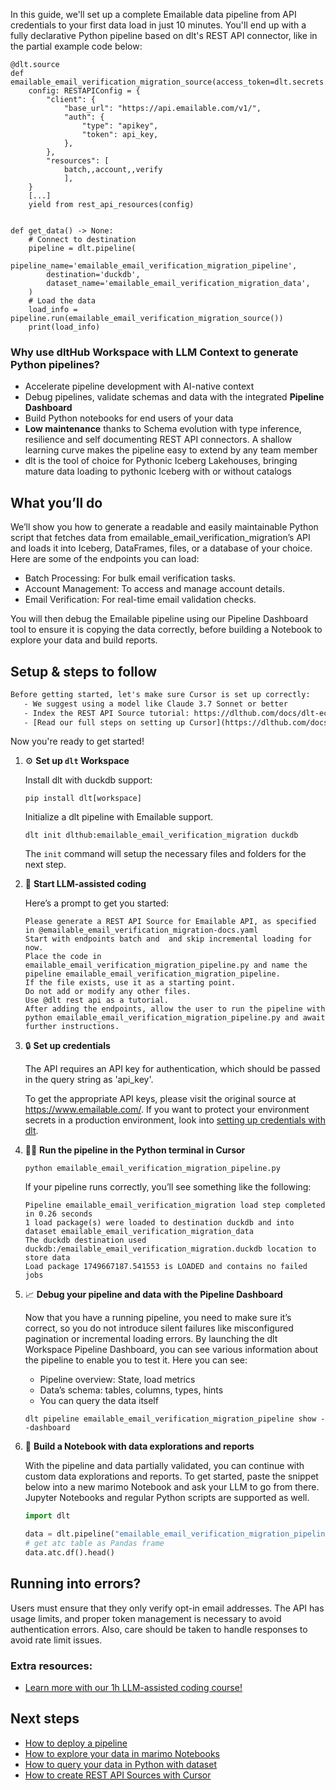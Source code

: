 In this guide, we'll set up a complete Emailable data pipeline from API credentials to your first data load in just 10 minutes. You'll end up with a fully declarative Python pipeline based on dlt's REST API connector, like in the partial example code below:

```python-outcome
@dlt.source
def emailable_email_verification_migration_source(access_token=dlt.secrets.value):
    config: RESTAPIConfig = {
        "client": {
            "base_url": "https://api.emailable.com/v1/",
            "auth": {
                "type": "apikey",
                "token": api_key,
            },
        },
        "resources": [
            batch,,account,,verify
            ],
    }
    [...]
    yield from rest_api_resources(config)


def get_data() -> None:
    # Connect to destination
    pipeline = dlt.pipeline(
        pipeline_name='emailable_email_verification_migration_pipeline',
        destination='duckdb',
        dataset_name='emailable_email_verification_migration_data', 
    )
    # Load the data
    load_info = pipeline.run(emailable_email_verification_migration_source())
    print(load_info) 
```

### Why use dltHub Workspace with LLM Context to generate Python pipelines?

- Accelerate pipeline development with AI-native context
- Debug pipelines, validate schemas and data with the integrated **Pipeline Dashboard**
- Build Python notebooks for end users of your data
- **Low maintenance** thanks to Schema evolution with type inference, resilience and self documenting REST API connectors. A shallow learning curve makes the pipeline easy to extend by any team member
- dlt is the tool of choice for Pythonic Iceberg Lakehouses, bringing mature data loading to pythonic Iceberg with or without catalogs

## What you’ll do

We’ll show you how to generate a readable and easily maintainable Python script that fetches data from emailable_email_verification_migration’s API and loads it into Iceberg, DataFrames, files, or a database of your choice. Here are some of the endpoints you can load:

- Batch Processing: For bulk email verification tasks.
- Account Management: To access and manage account details.
- Email Verification: For real-time email validation checks.

You will then debug the Emailable pipeline using our Pipeline Dashboard tool to ensure it is copying the data correctly, before building a Notebook to explore your data and build reports.

## Setup & steps to follow

```default
Before getting started, let's make sure Cursor is set up correctly:
   - We suggest using a model like Claude 3.7 Sonnet or better
   - Index the REST API Source tutorial: https://dlthub.com/docs/dlt-ecosystem/verified-sources/rest_api/ and add it to context as **@dlt rest api**
   - [Read our full steps on setting up Cursor](https://dlthub.com/docs/dlt-ecosystem/llm-tooling/cursor-restapi#23-configuring-cursor-with-documentation)
```

Now you're ready to get started!

1. ⚙️ **Set up `dlt` Workspace**
    
    Install dlt with duckdb support:
    ```shell
    pip install dlt[workspace]
    ```

    Initialize a dlt pipeline with Emailable support.
    ```shell
    dlt init dlthub:emailable_email_verification_migration duckdb
    ```

    The `init` command will setup the necessary files and folders for the next step.
    
2. 🤠 **Start LLM-assisted coding**
    
    Here’s a prompt to get you started:
    
    ```prompt
    Please generate a REST API Source for Emailable API, as specified in @emailable_email_verification_migration-docs.yaml 
    Start with endpoints batch and  and skip incremental loading for now. 
    Place the code in emailable_email_verification_migration_pipeline.py and name the pipeline emailable_email_verification_migration_pipeline. 
    If the file exists, use it as a starting point. 
    Do not add or modify any other files. 
    Use @dlt rest api as a tutorial. 
    After adding the endpoints, allow the user to run the pipeline with python emailable_email_verification_migration_pipeline.py and await further instructions.
    ```

    
3. 🔒 **Set up credentials** 
    
    The API requires an API key for authentication, which should be passed in the query string as 'api_key'.
    
    To get the appropriate API keys, please visit the original source at https://www.emailable.com/.
    If you want to protect your environment secrets in a production environment, look into [setting up credentials with dlt](https://dlthub.com/docs/walkthroughs/add_credentials).
    
4. 🏃‍♀️ **Run the pipeline in the Python terminal in Cursor**
    
    ```shell
    python emailable_email_verification_migration_pipeline.py
    ```
    
    If your pipeline runs correctly, you’ll see something like the following:
    
    ```shell
    Pipeline emailable_email_verification_migration load step completed in 0.26 seconds
    1 load package(s) were loaded to destination duckdb and into dataset emailable_email_verification_migration_data
    The duckdb destination used duckdb:/emailable_email_verification_migration.duckdb location to store data
    Load package 1749667187.541553 is LOADED and contains no failed jobs
    ```
    
5. 📈 **Debug your pipeline and data with the Pipeline Dashboard**

    Now that you have a running pipeline, you need to make sure it’s correct, so you do not introduce silent failures like misconfigured pagination or incremental loading errors. By launching the dlt Workspace Pipeline Dashboard, you can see various information about the pipeline to enable you to test it. Here you can see:
    - Pipeline overview: State, load metrics
    - Data’s schema: tables, columns, types, hints
    - You can query the data itself
    
    ```shell
    dlt pipeline emailable_email_verification_migration_pipeline show --dashboard
    ```
    
6. 🐍 **Build a Notebook with data explorations and reports**

    With the pipeline and data partially validated, you can continue with custom data explorations and reports. To get started, paste the snippet below into a new marimo Notebook and ask your LLM to go from there. Jupyter Notebooks and regular Python scripts are supported as well.

    
    ```python
    import dlt

   data = dlt.pipeline("emailable_email_verification_migration_pipeline").dataset()
   # get atc table as Pandas frame
   data.atc.df().head()
    ```

## Running into errors?

Users must ensure that they only verify opt-in email addresses. The API has usage limits, and proper token management is necessary to avoid authentication errors. Also, care should be taken to handle responses to avoid rate limit issues.

### Extra resources:

- [Learn more with our 1h LLM-assisted coding course!](https://www.youtube.com/watch?v=GGid70rnJuM)

## Next steps

- [How to deploy a pipeline](https://dlthub.com/docs/walkthroughs/deploy-a-pipeline)
- [How to explore your data in marimo Notebooks](https://dlthub.com/docs/general-usage/dataset-access/marimo)
- [How to query your data in Python with dataset](https://dlthub.com/docs/general-usage/dataset-access/dataset)
- [How to create REST API Sources with Cursor](https://dlthub.com/docs/dlt-ecosystem/llm-tooling/cursor-restapi)